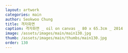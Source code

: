 ```yaml
---
layout: artwork
categories: main
author: Seokwoo Chung
title: 격자화면
caption: 격자화면 _ oil on canvas _ 80 x 65.3cm _ 2014
image: /assets/images/main/main130.jpg
thumb: /assets/images/main/thumbs/main130.jpg
order: 130
---
```

